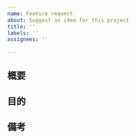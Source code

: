 ```yaml
---
name: Feature request
about: Suggest an idea for this project
title: ''
labels: ''
assignees: ''

---
```


## 概要

## 目的

## 備考
